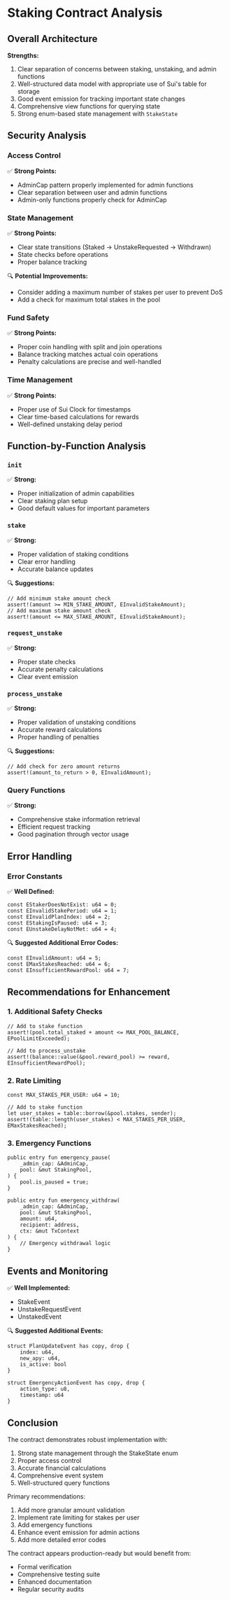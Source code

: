 # Staking Contract Analysis

## Overall Architecture
**Strengths:**
1. Clear separation of concerns between staking, unstaking, and admin functions
2. Well-structured data model with appropriate use of Sui's table for storage
3. Good event emission for tracking important state changes
4. Comprehensive view functions for querying state
5. Strong enum-based state management with `StakeState`

## Security Analysis

### Access Control
✅ **Strong Points:**
- AdminCap pattern properly implemented for admin functions
- Clear separation between user and admin functions
- Admin-only functions properly check for AdminCap

### State Management
✅ **Strong Points:**
- Clear state transitions (Staked -> UnstakeRequested -> Withdrawn)
- State checks before operations
- Proper balance tracking

🔍 **Potential Improvements:**
- Consider adding a maximum number of stakes per user to prevent DoS
- Add a check for maximum total stakes in the pool

### Fund Safety
✅ **Strong Points:**
- Proper coin handling with split and join operations
- Balance tracking matches actual coin operations
- Penalty calculations are precise and well-handled

### Time Management
✅ **Strong Points:**
- Proper use of Sui Clock for timestamps
- Clear time-based calculations for rewards
- Well-defined unstaking delay period

## Function-by-Function Analysis

### `init`
✅ **Strong:**
- Proper initialization of admin capabilities
- Clear staking plan setup
- Good default values for important parameters

### `stake`
✅ **Strong:**
- Proper validation of staking conditions
- Clear error handling
- Accurate balance updates

🔍 **Suggestions:**
```move
// Add minimum stake amount check
assert!(amount >= MIN_STAKE_AMOUNT, EInvalidStakeAmount);
// Add maximum stake amount check
assert!(amount <= MAX_STAKE_AMOUNT, EInvalidStakeAmount);
```

### `request_unstake`
✅ **Strong:**
- Proper state checks
- Accurate penalty calculations
- Clear event emission

### `process_unstake`
✅ **Strong:**
- Proper validation of unstaking conditions
- Accurate reward calculations
- Proper handling of penalties

🔍 **Suggestions:**
```move
// Add check for zero amount returns
assert!(amount_to_return > 0, EInvalidAmount);
```

### Query Functions
✅ **Strong:**
- Comprehensive stake information retrieval
- Efficient request tracking
- Good pagination through vector usage

## Error Handling

### Error Constants
✅ **Well Defined:**
```move
const EStakerDoesNotExist: u64 = 0;
const EInvalidStakePeriod: u64 = 1;
const EInvalidPlanIndex: u64 = 2;
const EStakingIsPaused: u64 = 3;
const EUnstakeDelayNotMet: u64 = 4;
```

🔍 **Suggested Additional Error Codes:**
```move
const EInvalidAmount: u64 = 5;
const EMaxStakesReached: u64 = 6;
const EInsufficientRewardPool: u64 = 7;
```

## Recommendations for Enhancement

### 1. Additional Safety Checks
```move
// Add to stake function
assert!(pool.total_staked + amount <= MAX_POOL_BALANCE, EPoolLimitExceeded);

// Add to process_unstake
assert!(balance::value(&pool.reward_pool) >= reward, EInsufficientRewardPool);
```

### 2. Rate Limiting
```move
const MAX_STAKES_PER_USER: u64 = 10;

// Add to stake function
let user_stakes = table::borrow(&pool.stakes, sender);
assert!(table::length(user_stakes) < MAX_STAKES_PER_USER, EMaxStakesReached);
```

### 3. Emergency Functions
```move
public entry fun emergency_pause(
    _admin_cap: &AdminCap,
    pool: &mut StakingPool,
) {
    pool.is_paused = true;
}

public entry fun emergency_withdraw(
    _admin_cap: &AdminCap,
    pool: &mut StakingPool,
    amount: u64,
    recipient: address,
    ctx: &mut TxContext
) {
    // Emergency withdrawal logic
}
```

## Events and Monitoring
✅ **Well Implemented:**
- StakeEvent
- UnstakeRequestEvent
- UnstakedEvent

🔍 **Suggested Additional Events:**
```move
struct PlanUpdateEvent has copy, drop {
    index: u64,
    new_apy: u64,
    is_active: bool
}

struct EmergencyActionEvent has copy, drop {
    action_type: u8,
    timestamp: u64
}
```

## Conclusion

The contract demonstrates robust implementation with:
1. Strong state management through the StakeState enum
2. Proper access control
3. Accurate financial calculations
4. Comprehensive event system
5. Well-structured query functions

Primary recommendations:
1. Add more granular amount validation
2. Implement rate limiting for stakes per user
3. Add emergency functions
4. Enhance event emission for admin actions
5. Add more detailed error codes

The contract appears production-ready but would benefit from:
- Formal verification
- Comprehensive testing suite
- Enhanced documentation
- Regular security audits